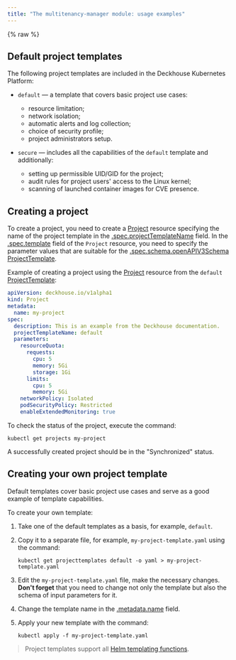 ```yaml
---
title: "The multitenancy-manager module: usage examples"
---
```

{% raw %}

## Default project templates

The following project templates are included in the Deckhouse Kubernetes Platform:
- `default` — a template that covers basic project use cases:
  * resource limitation;
  * network isolation;
  * automatic alerts and log collection;
  * choice of security profile;
  * project administrators setup.

- `secure` — includes all the capabilities of the `default` template and additionally:
  * setting up permissible UID/GID for the project;
  * audit rules for project users' access to the Linux kernel;
  * scanning of launched container images for CVE presence.

## Creating a project

To create a project, you need to create a [Project](cr.html#project) resource specifying the name of the project template in the [.spec.projectTemplateName](cr.html#project-v1alpha1-spec-projecttemplate) field.
In the [.spec.template](cr.html#project-v1alpha1-spec-template) field of the `Project` resource, you need to specify the parameter values that are suitable for the [.spec.schema.openAPIV3Schema ProjectTemplate](cr.html#projecttemplate-v1alpha1-spec--schema-openAPIV3Schema).

Example of creating a project using the [Project](cr.html#project) resource from the `default` [ProjectTemplate](cr.html#projecttemplate):

```yaml
apiVersion: deckhouse.io/v1alpha1
kind: Project
metadata:
  name: my-project
spec:
  description: This is an example from the Deckhouse documentation.
  projectTemplateName: default
  parameters:
    resourceQuota:
      requests:
        cpu: 5
        memory: 5Gi
        storage: 1Gi
      limits:
        cpu: 5
        memory: 5Gi
    networkPolicy: Isolated
    podSecurityPolicy: Restricted
    enableExtendedMonitoring: true
```

To check the status of the project, execute the command:

```shell
kubectl get projects my-project
```

A successfully created project should be in the "Synchronized" status.

## Creating your own project template

Default templates cover basic project use cases and serve as a good example of template capabilities.

To create your own template:
1. Take one of the default templates as a basis, for example, `default`.
2. Copy it to a separate file, for example, `my-project-template.yaml` using the command:

   ```shell
   kubectl get projecttemplates default -o yaml > my-project-template.yaml
   ```

3. Edit the `my-project-template.yaml` file, make the necessary changes. **Don't forget** that you need to change not only the template but also the schema of input parameters for it.
4. Change the template name in the [.metadata.name](cr.html#projecttemplate-v1alpha1-metadata-name) field.
5. Apply your new template with the command:

    ```shell
    kubectl apply -f my-project-template.yaml
    ```

> Project templates support all [Helm templating functions](https://helm.sh/docs/chart_template_guide/function_list/).
